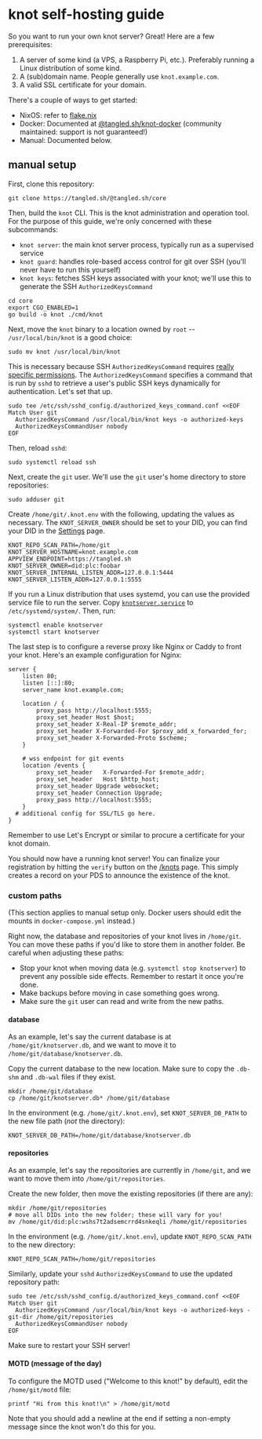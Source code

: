 # knot self-hosting guide

So you want to run your own knot server? Great! Here are a few prerequisites:

1. A server of some kind (a VPS, a Raspberry Pi, etc.). Preferably running a Linux distribution of some kind.
2. A (sub)domain name. People generally use `knot.example.com`.
3. A valid SSL certificate for your domain.

There's a couple of ways to get started:
* NixOS: refer to
[flake.nix](https://tangled.sh/@tangled.sh/core/blob/master/flake.nix)
* Docker: Documented at
[@tangled.sh/knot-docker](https://tangled.sh/@tangled.sh/knot-docker)
(community maintained: support is not guaranteed!)
* Manual: Documented below.

## manual setup

First, clone this repository:

```
git clone https://tangled.sh/@tangled.sh/core
```

Then, build the `knot` CLI. This is the knot administration and operation tool.
For the purpose of this guide, we're only concerned with these subcommands:

* `knot server`: the main knot server process, typically run as a
supervised service
* `knot guard`: handles role-based access control for git over SSH
(you'll never have to run this yourself)
* `knot keys`: fetches SSH keys associated with your knot; we'll use
this to generate the SSH `AuthorizedKeysCommand`

```
cd core
export CGO_ENABLED=1
go build -o knot ./cmd/knot
```

Next, move the `knot` binary to a location owned by `root` --
`/usr/local/bin/knot` is a good choice:

```
sudo mv knot /usr/local/bin/knot
```

This is necessary because SSH `AuthorizedKeysCommand` requires [really
specific permissions](https://stackoverflow.com/a/27638306). The
`AuthorizedKeysCommand` specifies a command that is run by `sshd` to
retrieve a user's public SSH keys dynamically for authentication. Let's
set that up.

```
sudo tee /etc/ssh/sshd_config.d/authorized_keys_command.conf <<EOF
Match User git
  AuthorizedKeysCommand /usr/local/bin/knot keys -o authorized-keys
  AuthorizedKeysCommandUser nobody
EOF
```

Then, reload `sshd`:

```
sudo systemctl reload ssh
```

Next, create the `git` user. We'll use the `git` user's home directory
to store repositories:

```
sudo adduser git
```

Create `/home/git/.knot.env` with the following, updating the values as
necessary. The `KNOT_SERVER_OWNER` should be set to your
DID, you can find your DID in the [Settings](https://tangled.sh/settings) page.

```
KNOT_REPO_SCAN_PATH=/home/git
KNOT_SERVER_HOSTNAME=knot.example.com
APPVIEW_ENDPOINT=https://tangled.sh
KNOT_SERVER_OWNER=did:plc:foobar
KNOT_SERVER_INTERNAL_LISTEN_ADDR=127.0.0.1:5444
KNOT_SERVER_LISTEN_ADDR=127.0.0.1:5555
```

If you run a Linux distribution that uses systemd, you can use the provided
service file to run the server. Copy
[`knotserver.service`](/systemd/knotserver.service)
to `/etc/systemd/system/`. Then, run:

```
systemctl enable knotserver
systemctl start knotserver
```

The last step is to configure a reverse proxy like Nginx or Caddy to front your
knot. Here's an example configuration for Nginx:

```
server {
    listen 80;
    listen [::]:80;
    server_name knot.example.com;

    location / {
        proxy_pass http://localhost:5555;
        proxy_set_header Host $host;
        proxy_set_header X-Real-IP $remote_addr;
        proxy_set_header X-Forwarded-For $proxy_add_x_forwarded_for;
        proxy_set_header X-Forwarded-Proto $scheme;
    }

    # wss endpoint for git events
    location /events {
        proxy_set_header   X-Forwarded-For $remote_addr;
        proxy_set_header   Host $http_host;
        proxy_set_header Upgrade websocket;
        proxy_set_header Connection Upgrade;
        proxy_pass http://localhost:5555;
    }
  # additional config for SSL/TLS go here.
}

```

Remember to use Let's Encrypt or similar to procure a certificate for your
knot domain.

You should now have a running knot server! You can finalize
your registration by hitting the `verify` button on the
[/knots](https://tangled.sh/knots) page. This simply creates
a record on your PDS to announce the existence of the knot.

### custom paths

(This section applies to manual setup only. Docker users should edit the mounts
in `docker-compose.yml` instead.)

Right now, the database and repositories of your knot lives in `/home/git`. You
can move these paths if you'd like to store them in another folder. Be careful
when adjusting these paths:

* Stop your knot when moving data (e.g. `systemctl stop knotserver`) to prevent
any possible side effects. Remember to restart it once you're done.
* Make backups before moving in case something goes wrong.
* Make sure the `git` user can read and write from the new paths.

#### database

As an example, let's say the current database is at `/home/git/knotserver.db`,
and we want to move it to `/home/git/database/knotserver.db`.

Copy the current database to the new location. Make sure to copy the `.db-shm`
and `.db-wal` files if they exist.

```
mkdir /home/git/database
cp /home/git/knotserver.db* /home/git/database
```

In the environment (e.g. `/home/git/.knot.env`), set `KNOT_SERVER_DB_PATH` to
the new file path (_not_ the directory):

```
KNOT_SERVER_DB_PATH=/home/git/database/knotserver.db
```

#### repositories

As an example, let's say the repositories are currently in `/home/git`, and we
want to move them into `/home/git/repositories`.

Create the new folder, then move the existing repositories (if there are any):

```
mkdir /home/git/repositories
# move all DIDs into the new folder; these will vary for you!
mv /home/git/did:plc:wshs7t2adsemcrrd4snkeqli /home/git/repositories
```

In the environment (e.g. `/home/git/.knot.env`), update `KNOT_REPO_SCAN_PATH`
to the new directory:

```
KNOT_REPO_SCAN_PATH=/home/git/repositories
```

Similarly, update your `sshd` `AuthorizedKeysCommand` to use the updated
repository path:

```
sudo tee /etc/ssh/sshd_config.d/authorized_keys_command.conf <<EOF
Match User git
  AuthorizedKeysCommand /usr/local/bin/knot keys -o authorized-keys -git-dir /home/git/repositories
  AuthorizedKeysCommandUser nobody
EOF
```

Make sure to restart your SSH server!

#### MOTD (message of the day)

To configure the MOTD used ("Welcome to this knot!" by default), edit the
`/home/git/motd` file:

```
printf "Hi from this knot!\n" > /home/git/motd
```

Note that you should add a newline at the end if setting a non-empty message
since the knot won't do this for you.
